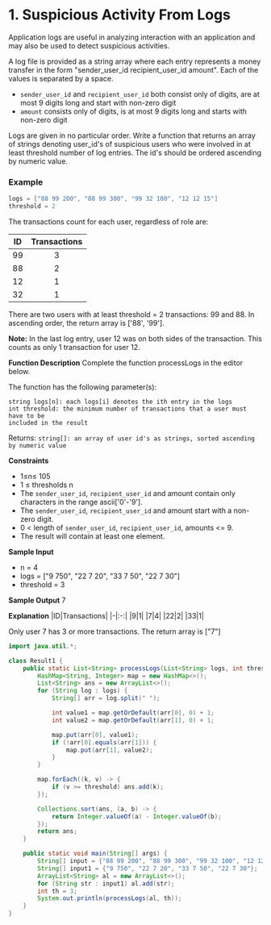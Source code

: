 # 1. Suspicious Activity From Logs

Application logs are useful in analyzing interaction with an application and may also be used to detect suspicious activities.

A log file is provided as a string array where each entry represents a money transfer in the form "sender_user_id recipient_user_id amount". Each of the values is separated by a space.

- `sender_user_id` and `recipient_user_id` both consist only of digits, are at most 9 digits long and start with non-zero digit
- `amount` consists only of digits, is at most 9 digits long and starts with non-zero digit

Logs are given in no particular order. Write a function that returns an array of strings denoting user_id's of suspicious users who were involved in at least threshold number of log entries. The id's should be ordered ascending by numeric value.

### Example

```Java
logs = ["88 99 200", "88 99 300", "99 32 100", "12 12 15"]
threshold = 2
```

The transactions count for each user, regardless of role are:

| ID  | Transactions |
| --- | :----------: |
| 99  |      3       |
| 88  |      2       |
| 12  |      1       |
| 32  |      1       |

There are two users with at least threshold = 2 transactions: 99 and 88. In ascending order, the return array is ['88', '99'].

**Note:** In the last log entry, user 12 was on both sides of the transaction. This counts as only 1 transaction for user 12.

**Function Description**
Complete the function processLogs in the editor below.

The function has the following parameter(s):

```
string logs[n]: each logs[i] denotes the ith entry in the logs
int threshold: the minimum number of transactions that a user must have to be
included in the result
```

Returns:
`string[]: an array of user id's as strings, sorted ascending by numeric value`

**Constraints**

- 1≤n≤ 105
- 1 ≤ thresholds n
- The `sender_user_id`, `recipient_user_id` and amount contain only characters in the range ascii['0'-'9'].
- The `sender_user_id`, `recipient_user_id` and amount start with a non-zero digit.
- 0 < length of `sender_user_id`, `recipient_user_id`, amounts <= 9.
- The result will contain at least one element.

**Sample Input**

- n = 4
- logs = ["9 750", "22 7 20", "33 7 50", "22 7 30"]
- threshold = 3

**Sample Output**
7

**Explanation**
|ID|Transactions|
|-|:-:|
|9|1|
|7|4|
|22|2|
|33|1|

Only user 7 has 3 or more transactions.
The return array is ["7"]

```Java
import java.util.*;

class Result1 {
    public static List<String> processLogs(List<String> logs, int threshold) {
        HashMap<String, Integer> map = new HashMap<>();
        List<String> ans = new ArrayList<>();
        for (String log : logs) {
            String[] arr = log.split(" ");

            int value1 = map.getOrDefault(arr[0], 0) + 1;
            int value2 = map.getOrDefault(arr[1], 0) + 1;

            map.put(arr[0], value1);
            if (!arr[0].equals(arr[1])) {
                map.put(arr[1], value2);
            }
        }

        map.forEach((k, v) -> {
            if (v >= threshold) ans.add(k);
        });

        Collections.sort(ans, (a, b) -> {
            return Integer.valueOf(a) - Integer.valueOf(b);
        });
        return ans;
    }

    public static void main(String[] args) {
        String[] input = {"88 99 200", "88 99 300", "99 32 100", "12 12 15"};
        String[] input1 = {"9 750", "22 7 20", "33 7 50", "22 7 30"};
        ArrayList<String> al = new ArrayList<>();
        for (String str : input1) al.add(str);
        int th = 3;
        System.out.println(processLogs(al, th));
    }
}
```
